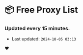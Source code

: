 # :package: Free Proxy List
### Updated every 15 minutes.

- Last updated: `2024-10-05 03:13`

:heart:
